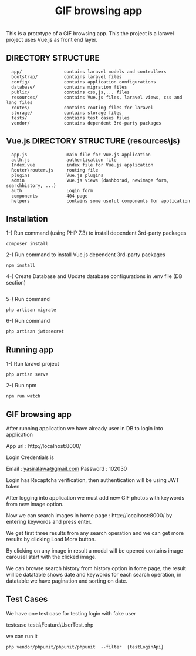 <p align="center">
    <h1 align="center">GIF browsing app</h1>
    <br>
    This is a prototype of a GIF browsing app.
    This the project is a laravel project uses Vue.js as front end layer.
    
</p>

DIRECTORY STRUCTURE
-------------------

      app/                contains laravel models and controllers
      bootstrap/          contains laravel files
      config/             contains application configurations
      database/           contains migration files
      public/             contains css,js,... files
      resources/          contains Vue.js files, laravel views, css and lang files
      routes/             contains routing files for laravel
      storage/            contains storage files
      tests/              contains test cases files
      vendor/             contains dependent 3rd-party packages

Vue.js DIRECTORY STRUCTURE (resources\js)
-------------------
      app.js               main file for Vue.js application
      auth.js              authentication file
      Index.vue            index file for Vue.js application
      Router\router.js     routing file
      plugins              Vue.js plugins
      admin                Vue.js views (dashborad, newimage form, searchhistory, ...)
      auth                 Login form
      components           404 page
      helpers              contains some useful components for application


## Installation
1-) Run command (using PHP 7.3) to install dependent 3rd-party packages
```
composer install
```
2-) Run command  to install Vue.js dependent 3rd-party packages
```
npm install
```
4-) Create Database and Update database configurations in .env file (DB section)
```
```
5-) Run command
```
php artisan migrate
```
6-) Run command 
```
php artisan jwt:secret
```

## Running app
1-) Run laravel project
```
php artisn serve
```
2-) Run npm
```
npm run watch
```

## GIF browsing app

After running application we have already user in DB to login into application

App url : http://localhost:8000/ 

Login Credentials is

Email : yasiralawa@gmail.com
Password : 102030 

Login has Recaptcha verification, then authentication will be using JWT token

After logging into application we must add new GIF photos with keywords from new image option.

Now we can search images in home page : http://localhost:8000/ by entering keywords and press enter.

We get first three results from any search operation and we can get more results by clicking Load More button.

By clicking on any image in result a modal will be opened contains image carousel start with the clicked image.

We can browse search history from history option in fome page, the result will be datatable shows date and keywords for each search operation, in datatable we have pagination and sorting on date.


## Test Cases

We have one test case for testing login with fake user

testcase tests\Feature\UserTest.php

we can run it 
```
php vendor/phpunit/phpunit/phpunit  --filter  {testLoginApi}
```